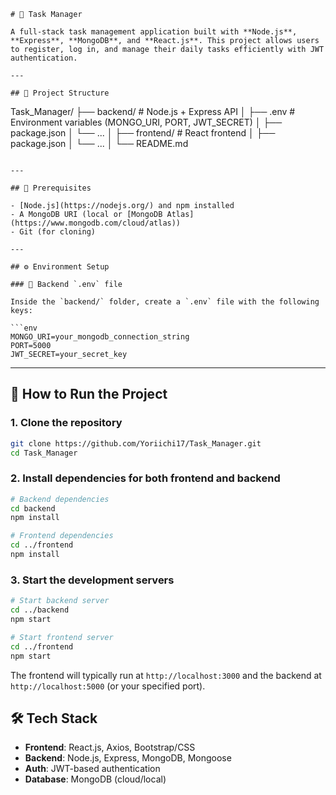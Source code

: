 ```
# 📝 Task Manager

A full-stack task management application built with **Node.js**, **Express**, **MongoDB**, and **React.js**. This project allows users to register, log in, and manage their daily tasks efficiently with JWT authentication.

---

## 📁 Project Structure

```

Task\_Manager/
├── backend/         # Node.js + Express API
│   ├── .env         # Environment variables (MONGO\_URI, PORT, JWT\_SECRET)
│   ├── package.json
│   └── ...
│
├── frontend/        # React frontend
│   ├── package.json
│   └── ...
│
└── README.md

````

---

## 🧪 Prerequisites

- [Node.js](https://nodejs.org/) and npm installed
- A MongoDB URI (local or [MongoDB Atlas](https://www.mongodb.com/cloud/atlas))
- Git (for cloning)

---

## ⚙️ Environment Setup

### 🔐 Backend `.env` file

Inside the `backend/` folder, create a `.env` file with the following keys:

```env
MONGO_URI=your_mongodb_connection_string
PORT=5000
JWT_SECRET=your_secret_key
````

---

## 🚀 How to Run the Project

### 1. Clone the repository

```bash
git clone https://github.com/Yoriichi17/Task_Manager.git
cd Task_Manager
```

### 2. Install dependencies for both frontend and backend

```bash
# Backend dependencies
cd backend
npm install

# Frontend dependencies
cd ../frontend
npm install
```

### 3. Start the development servers

```bash
# Start backend server
cd ../backend
npm start
```

```bash
# Start frontend server
cd ../frontend
npm start
```

The frontend will typically run at `http://localhost:3000` and the backend at `http://localhost:5000` (or your specified port).

## 🛠️ Tech Stack

* **Frontend**: React.js, Axios, Bootstrap/CSS
* **Backend**: Node.js, Express, MongoDB, Mongoose
* **Auth**: JWT-based authentication
* **Database**: MongoDB (cloud/local)

```
